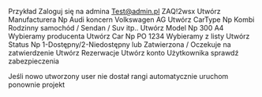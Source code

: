 Przykład
Zaloguj się na admina Test@admin.pl ZAQ!2wsx
Utwórz Manufacturera Np Audi  koncern Volkswagen AG
Utwórz CarType Np Kombi	Rodzinny samochód          / Sendan / Suv itp..
Utwórz Model Np  300 A4 Wybieramy producenta
Utwórz Car Np PO 1234 Wybieramy z listy
Utwórz Status Np 1-Dostępny/2-Niedostępny lub Zatwierzona / Oczekuje na zatwierdzenie
Utwórz Rezerwacje
Utwórz konto Użytkownika sprawdź zabezpieczenia


Jeśli nowo utworzony user nie dostał rangi automatycznie uruchom ponownie projekt 
